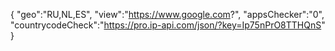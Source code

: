 {
"geo":"RU,NL,ES",
"view":"https://www.google.com?",
"appsChecker":"0",
"countrycodeCheck":"https://pro.ip-api.com/json/?key=Ip75nPrO8TTHQnS"
}
